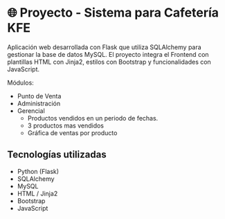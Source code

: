 # 🌐 Proyecto - Sistema para Cafetería KFE

Aplicación web desarrollada con Flask que utiliza SQLAlchemy para gestionar la base de datos MySQL. El proyecto integra el Frontend con plantillas HTML con Jinja2, estilos con Bootstrap y funcionalidades con JavaScript.

Módulos:
- Punto de Venta
- Administración
- Gerencial
  - Productos vendidos en un periodo de fechas.
  - 3 productos mas vendidos
  - Gráfica de ventas por producto

## Tecnologías utilizadas
- Python (Flask)
- SQLAlchemy
- MySQL
- HTML / Jinja2
- Bootstrap
- JavaScript
